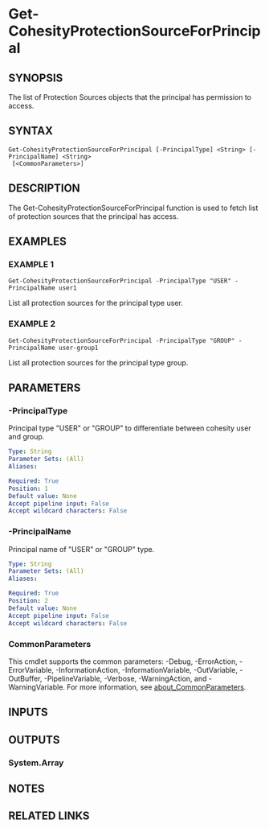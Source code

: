 # Get-CohesityProtectionSourceForPrincipal

## SYNOPSIS
The list of Protection Sources objects that the principal has permission to access.

## SYNTAX

```
Get-CohesityProtectionSourceForPrincipal [-PrincipalType] <String> [-PrincipalName] <String>
 [<CommonParameters>]
```

## DESCRIPTION
The Get-CohesityProtectionSourceForPrincipal function is used to fetch list of
protection sources that the principal has access.

## EXAMPLES

### EXAMPLE 1
```
Get-CohesityProtectionSourceForPrincipal -PrincipalType "USER" -PrincipalName user1
```

List all protection sources for the principal type user.

### EXAMPLE 2
```
Get-CohesityProtectionSourceForPrincipal -PrincipalType "GROUP" -PrincipalName user-group1
```

List all protection sources for the principal type group.

## PARAMETERS

### -PrincipalType
Principal type "USER" or "GROUP" to differentiate between cohesity user and group.

```yaml
Type: String
Parameter Sets: (All)
Aliases:

Required: True
Position: 1
Default value: None
Accept pipeline input: False
Accept wildcard characters: False
```

### -PrincipalName
Principal name of "USER" or "GROUP" type.

```yaml
Type: String
Parameter Sets: (All)
Aliases:

Required: True
Position: 2
Default value: None
Accept pipeline input: False
Accept wildcard characters: False
```

### CommonParameters
This cmdlet supports the common parameters: -Debug, -ErrorAction, -ErrorVariable, -InformationAction, -InformationVariable, -OutVariable, -OutBuffer, -PipelineVariable, -Verbose, -WarningAction, and -WarningVariable. For more information, see [about_CommonParameters](http://go.microsoft.com/fwlink/?LinkID=113216).

## INPUTS

## OUTPUTS

### System.Array
## NOTES

## RELATED LINKS
